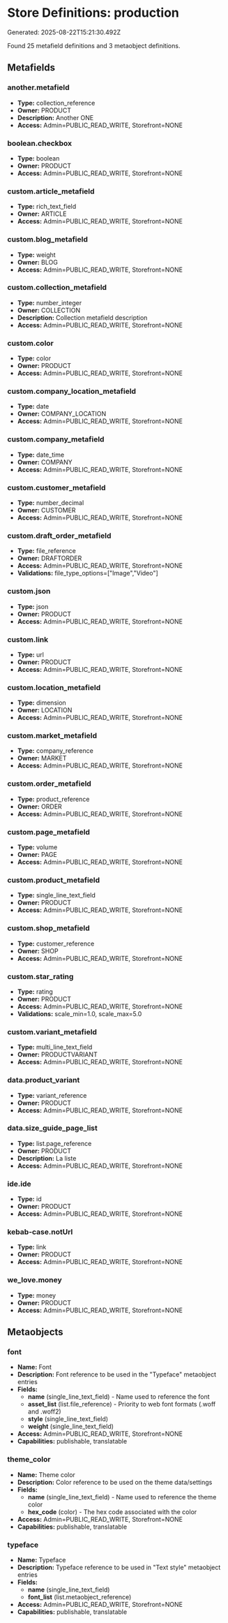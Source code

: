 # Store Definitions: production

Generated: 2025-08-22T15:21:30.492Z

Found 25 metafield definitions and 3 metaobject definitions.

## Metafields

### another.metafield

- **Type:** collection_reference
- **Owner:** PRODUCT
- **Description:** Another ONE
- **Access:** Admin=PUBLIC_READ_WRITE, Storefront=NONE

### boolean.checkbox

- **Type:** boolean
- **Owner:** PRODUCT
- **Access:** Admin=PUBLIC_READ_WRITE, Storefront=NONE

### custom.article_metafield

- **Type:** rich_text_field
- **Owner:** ARTICLE
- **Access:** Admin=PUBLIC_READ_WRITE, Storefront=NONE

### custom.blog_metafield

- **Type:** weight
- **Owner:** BLOG
- **Access:** Admin=PUBLIC_READ_WRITE, Storefront=NONE

### custom.collection_metafield

- **Type:** number_integer
- **Owner:** COLLECTION
- **Description:** Collection metafield description
- **Access:** Admin=PUBLIC_READ_WRITE, Storefront=NONE

### custom.color

- **Type:** color
- **Owner:** PRODUCT
- **Access:** Admin=PUBLIC_READ_WRITE, Storefront=NONE

### custom.company_location_metafield

- **Type:** date
- **Owner:** COMPANY_LOCATION
- **Access:** Admin=PUBLIC_READ_WRITE, Storefront=NONE

### custom.company_metafield

- **Type:** date_time
- **Owner:** COMPANY
- **Access:** Admin=PUBLIC_READ_WRITE, Storefront=NONE

### custom.customer_metafield

- **Type:** number_decimal
- **Owner:** CUSTOMER
- **Access:** Admin=PUBLIC_READ_WRITE, Storefront=NONE

### custom.draft_order_metafield

- **Type:** file_reference
- **Owner:** DRAFTORDER
- **Access:** Admin=PUBLIC_READ_WRITE, Storefront=NONE
- **Validations:** file_type_options=["Image","Video"]

### custom.json

- **Type:** json
- **Owner:** PRODUCT
- **Access:** Admin=PUBLIC_READ_WRITE, Storefront=NONE

### custom.link

- **Type:** url
- **Owner:** PRODUCT
- **Access:** Admin=PUBLIC_READ_WRITE, Storefront=NONE

### custom.location_metafield

- **Type:** dimension
- **Owner:** LOCATION
- **Access:** Admin=PUBLIC_READ_WRITE, Storefront=NONE

### custom.market_metafield

- **Type:** company_reference
- **Owner:** MARKET
- **Access:** Admin=PUBLIC_READ_WRITE, Storefront=NONE

### custom.order_metafield

- **Type:** product_reference
- **Owner:** ORDER
- **Access:** Admin=PUBLIC_READ_WRITE, Storefront=NONE

### custom.page_metafield

- **Type:** volume
- **Owner:** PAGE
- **Access:** Admin=PUBLIC_READ_WRITE, Storefront=NONE

### custom.product_metafield

- **Type:** single_line_text_field
- **Owner:** PRODUCT
- **Access:** Admin=PUBLIC_READ_WRITE, Storefront=NONE

### custom.shop_metafield

- **Type:** customer_reference
- **Owner:** SHOP
- **Access:** Admin=PUBLIC_READ_WRITE, Storefront=NONE

### custom.star_rating

- **Type:** rating
- **Owner:** PRODUCT
- **Access:** Admin=PUBLIC_READ_WRITE, Storefront=NONE
- **Validations:** scale_min=1.0, scale_max=5.0

### custom.variant_metafield

- **Type:** multi_line_text_field
- **Owner:** PRODUCTVARIANT
- **Access:** Admin=PUBLIC_READ_WRITE, Storefront=NONE

### data.product_variant

- **Type:** variant_reference
- **Owner:** PRODUCT
- **Access:** Admin=PUBLIC_READ_WRITE, Storefront=NONE

### data.size_guide_page_list

- **Type:** list.page_reference
- **Owner:** PRODUCT
- **Description:** La liste
- **Access:** Admin=PUBLIC_READ_WRITE, Storefront=NONE

### ide.ide

- **Type:** id
- **Owner:** PRODUCT
- **Access:** Admin=PUBLIC_READ_WRITE, Storefront=NONE

### kebab-case.notUrl

- **Type:** link
- **Owner:** PRODUCT
- **Access:** Admin=PUBLIC_READ_WRITE, Storefront=NONE

### we_love.money

- **Type:** money
- **Owner:** PRODUCT
- **Access:** Admin=PUBLIC_READ_WRITE, Storefront=NONE

## Metaobjects

### font

- **Name:** Font
- **Description:** Font reference to be used in the "Typeface" metaobject entries
- **Fields:**
  - **name** (single_line_text_field) - Name used to reference the font
  - **asset_list** (list.file_reference) - Priority to web font formats (.woff and .woff2)
  - **style** (single_line_text_field)
  - **weight** (single_line_text_field)
- **Access:** Admin=PUBLIC_READ_WRITE, Storefront=NONE
- **Capabilities:** publishable, translatable

### theme_color

- **Name:** Theme color
- **Description:** Color reference to be used on the theme data/settings
- **Fields:**
  - **name** (single_line_text_field) - Name used to reference the theme color
  - **hex_code** (color) - The hex code associated with the color
- **Access:** Admin=PUBLIC_READ_WRITE, Storefront=NONE
- **Capabilities:** publishable, translatable

### typeface

- **Name:** Typeface
- **Description:** Typeface reference to be used in "Text style" metaobject entries
- **Fields:**
  - **name** (single_line_text_field)
  - **font_list** (list.metaobject_reference)
- **Access:** Admin=PUBLIC_READ_WRITE, Storefront=NONE
- **Capabilities:** publishable, translatable

